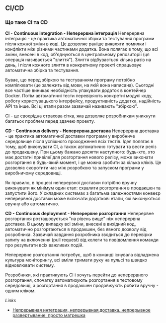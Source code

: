 ## CI/CD

### Що таке CI та CD

**CI - Continuous integration - Неперервна інтеграція**
Неперервна інтеграція - це практика автоматичної збірки та тестування програми після кожної зміни в коді. Це дозволяє раніше виявляти помилки і конфлікти між різними частинами додатка. Вона полягає в тому, що всі зміни, внесені в код, об'єднуються в центральному репозиторії (ця операція називається "злиття"). Злиття відбувається кілька разів на день, і після кожного злиття в конкретному проекті спрацьовує автоматична збірка та тестування.

Буває, що перед збіркою та тестуванням програму потрібно компілювати (це залежить від мови, на якій вона написана). Сьогодні все частіше виникає необхідність упакувати додаток в контейнер Docker. Потім автоматичні тести перевіряють конкретні модулі коду, роботу користувацького інтерфейсу, продуктивність додатка, надійність API та інше. Всі ці етапи разом зазвичай називають "збіркою".

CI - це своєрідна страхова сітка, яка дозволяє розробникам уникнути багатьох проблем перед здачею проекту.

**CD - Continuous delivery - Неперервна доставка**
Неперервна доставка -  це практика автоматичної доставки програми у виробниче середовище після успішного проходження всіх тестів. Ідея полягає в тому, щоб виконувати CI, а також автоматично готувати та вести реліз до продакшену. При цьому бажано досягти наступного: будь-хто, хто має достатні привілеї для розгортання нового релізу, може виконати розгортання в будь-який момент, і це можна зробити за кілька кліків. Це дозволяє скоротити час між розробкою та запуском програми у виробничому середовищі.

Як правило, в процесі неперервної доставки потрібно вручну виконувати як мінімум один етап: схвалити розгортання в продакшен та запустити його. У складних системах з багатьма залежностями конвеєр неперервної доставки може включати додаткові етапи, які виконуються вручну або автоматично.

**CD - Continuous deployment - Неперервне розгортання**
Неперервне розгортання розташовується "на рівень вище" ніж неперервна доставка. В цьому випадку всі зміни, внесені в вихідний код, автоматично розгортаються в продакшен, без явного дозволу від розробника. Зазвичай завдання розробника зводиться до перевірки запиту на включення (pull request) від колеги та повідомлення команди про результати всіх важливих подій.

Неперервне розгортання потребує, щоб в команді існувала відладжена культура моніторингу, всі вміли тримати руку на пульсі та швидко відновлювати систему.

Розробники, які практикують CI і хочуть перейти до неперервного розгортання, спочатку автоматизують розгортання в тестовому середовищі, а розгортання в продакшен продовжують робити вручну - одним кліком.

*Links*

- [Непрерывная интеграция, непрерывная доставка, непрерывное развертывание: просто матрешка](https://habr.com/ru/company/piter/blog/343270/)

